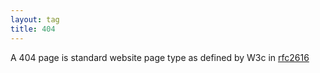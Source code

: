 ```yaml
---
layout: tag
title: 404
---
```


A 404 page is standard website page type as defined by W3c in [rfc2616][]

[rfc2616]: http://www.w3.org/Protocols/rfc2616/rfc2616-sec10.html#sec10.4.5